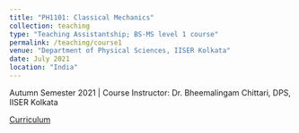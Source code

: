 ```yaml
---
title: "PH1101: Classical Mechanics"
collection: teaching
type: "Teaching Assistantship; BS-MS level 1 course"
permalink: /teaching/course1
venue: "Department of Physical Sciences, IISER Kolkata"
date: July 2021
location: "India"
---
```


Autumn Semester 2021 | Course Instructor: Dr. Bheemalingam Chittari, DPS, IISER Kolkata

[Curriculum](https://www.iiserkol.ac.in/teaching-plan/course/2021/Autumn/PH1101/)
